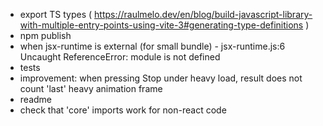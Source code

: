 - export TS types ( https://raulmelo.dev/en/blog/build-javascript-library-with-multiple-entry-points-using-vite-3#generating-type-definitions )
- npm publish
- when jsx-runtime is external (for small bundle) - jsx-runtime.js:6 Uncaught ReferenceError: module is not defined
- tests
- improvement: when pressing Stop under heavy load, result does not count 'last' heavy animation frame
- readme
- check that 'core' imports work for non-react code
